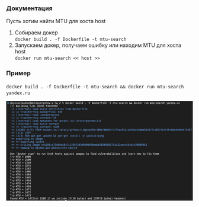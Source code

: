### Документация

Пусть хотим найти MTU для хоста host

1. Собираем докер  
`docker build . -f Dockerfile -t mtu-search`
2. Запускаем докер, получаем ошибку или находим MTU для хоста host  
`docker run mtu-search << host >>`

### Пример
 `docker build . -f Dockerfile -t mtu-search && docker run mtu-search yandex.ru`

![](Example.png)